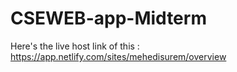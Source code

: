 # CSEWEB-app-Midterm

Here's the live host link of this : https://app.netlify.com/sites/mehedisurem/overview
